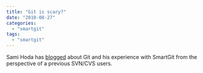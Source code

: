 ```yaml
---
title: "Git is scary?"
date: "2010-08-27"
categories: 
  - "smartgit"
tags: 
  - "smartgit"
---
```


Sami Hoda has [blogged](http://www.bytestopshere.com/post.cfm/git-is-scary-but-it-doesn-t-need-to-be) about Git and his experience with SmartGit from the perspective of a previous SVN/CVS users.
